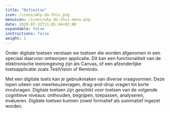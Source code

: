 ```yaml
---
title: "Definitie"
icon: /icons/why-do-this.png
menuicon: /icons/why-do-this-menu.png
date: 2020-07-31T11:05:44+02:00
expandable: false
instructions: false
weight: 1
---
```


Onder digitale toetsen verstaan we toetsen die worden afgenomen in een speciaal daarvoor ontworpen applicatie. Dit kan een functionaliteit van de elektronische leeromgeving zijn als Canvas, of een afzonderlijke toetsapplicatie zoals TestVision of Remindo.

Met een digitale toets kan je gebruikmaken van diverse vraagvormen. Deze lopen uiteen van meerkeuzevragen, drag-and-drop vragen tot korte invulvragen. Digitale toetsen zijn geschikt voor toetsen van de volgende cognitieve niveaus: onthouden, begrijpen, toepassen, analyseren, evalueren. Digitale toetsen kunnen zowel formatief als summatief ingezet worden.